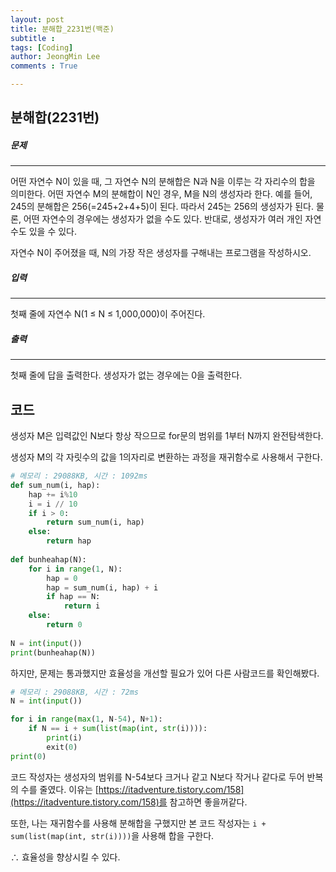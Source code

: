 ```yaml
---
layout: post
title: 분해합_2231번(백준)
subtitle : 
tags: [Coding]
author: JeongMin Lee
comments : True

---
```


## 분해합(2231번)



##### 문제

------------------

어떤 자연수 N이 있을 때, 그 자연수 N의 분해합은 N과 N을 이루는 각 자리수의 합을 의미한다. 어떤 자연수 M의 분해합이 N인 경우, M을 N의 생성자라 한다. 예를 들어, 245의 분해합은 256(=245+2+4+5)이 된다. 따라서 245는 256의 생성자가 된다. 물론, 어떤 자연수의 경우에는 생성자가 없을 수도 있다. 반대로, 생성자가 여러 개인 자연수도 있을 수 있다.

자연수 N이 주어졌을 때, N의 가장 작은 생성자를 구해내는 프로그램을 작성하시오.

##### 입력

----------

첫째 줄에 자연수 N(1 ≤ N ≤ 1,000,000)이 주어진다.

##### 출력

-----------

첫째 줄에 답을 출력한다. 생성자가 없는 경우에는 0을 출력한다.



## 코드

생성자 M은 입력값인 N보다 항상 작으므로 for문의 범위를 1부터 N까지 완전탐색한다.

생성자 M의 각 자릿수의 값을 1의자리로 변환하는 과정을 재귀함수로 사용해서 구한다.

```python
# 메모리 : 29088KB, 시간 : 1092ms
def sum_num(i, hap):
    hap += i%10
    i = i // 10
    if i > 0:
        return sum_num(i, hap)
    else:
        return hap
    
def bunheahap(N):
    for i in range(1, N):
        hap = 0
        hap = sum_num(i, hap) + i
        if hap == N:
            return i
    else:
        return 0
    
N = int(input())
print(bunheahap(N))
```

하지만, 문제는 통과했지만 효율성을 개선할 필요가 있어 다른 사람코드를 확인해봤다.

```python
# 메모리 : 29088KB, 시간 : 72ms
N = int(input())

for i in range(max(1, N-54), N+1):
    if N == i + sum(list(map(int, str(i)))):
        print(i)
        exit(0)
print(0)
```

코드 작성자는 생성자의 범위를 N-54보다 크거나 같고 N보다 작거나 같다로 두어 반복의 수를 줄였다. 이유는 [https://itadventure.tistory.com/158](https://itadventure.tistory.com/158)를 참고하면 좋을꺼같다.

또한, 나는 재귀함수를 사용해 분해합을 구했지만 본 코드 작성자는 `i + sum(list(map(int, str(i))))`을 사용해 합을 구한다.

∴  효율성을 향상시킬 수 있다.